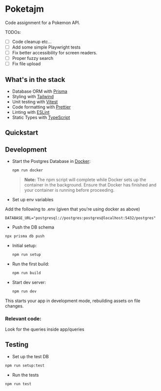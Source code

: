 # Poketajm

Code assignment for a Pokemon API.

TODOs:

- [ ] Code cleanup etc... 
- [ ] Add some simple Playwright tests
- [ ] Fix better accessibility for screen readers.
- [ ] Proper fuzzy search
- [ ] Fix file upload

## What's in the stack

- Database ORM with [Prisma](https://prisma.io)
- Styling with [Tailwind](https://tailwindcss.com/)
- Unit testing with [Vitest](https://vitest.dev)
- Code formatting with [Prettier](https://prettier.io)
- Linting with [ESLint](https://eslint.org)
- Static Types with [TypeScript](https://typescriptlang.org)

## Quickstart

## Development

- Start the Postgres Database in [Docker](https://www.docker.com/get-started):

  ```sh
  npm run docker
  ```

  > **Note:** The npm script will complete while Docker sets up the container in the background. Ensure that Docker has finished and your container is running before proceeding.

- Set up env variables

Add the following to .env (given that you're using docker as above)

```
DATABASE_URL="postgresql://postgres:postgres@localhost:5432/postgres"
```

- Push the DB schema

```sh
npx prisma db push
```

- Initial setup:

  ```sh
  npm run setup
  ```

- Run the first build:

  ```sh
  npm run build
  ```

- Start dev server:

  ```sh
  npm run dev
  ```

This starts your app in development mode, rebuilding assets on file changes.

### Relevant code:

Look for the queries inside app/queries

## Testing

- Set up the test DB

```sh
npm run setup:test
```

- Run the tests

```sh
npm run test
```